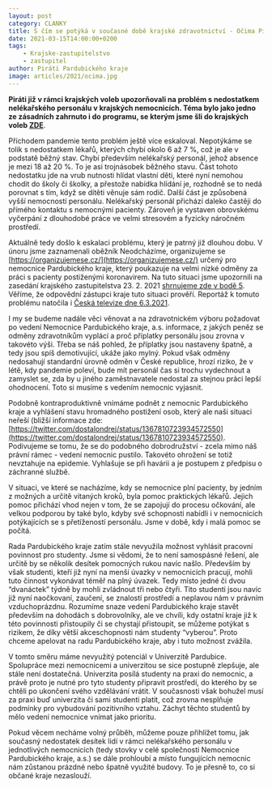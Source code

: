 ```yaml
---
layout: post
category: CLANKY
title: S čím se potýká v současné době krajské zdravotnictví - Očima Pirátů
date: 2021-03-15T14:00:00+0200
tags: 
    - Krajske-zastupitelstvo
    - zastupitel
author: Piráti Pardubického kraje
image: articles/2021/ocima.jpg
---
```


**Piráti již v rámci krajských voleb upozorňovali na problém s nedostatkem nelékařského personálu v krajských nemocnicích. Téma bylo jako jedno ze zásadních zahrnuto i do programu, se kterým jsme šli do krajských voleb [ZDE](https://pardubicky.pirati.cz/komunalni-volby/program/kraj2020/zdravotnictvi/)**.

Příchodem pandemie tento problém ještě více eskaloval. Nepotýkáme se tolik s nedostatkem lékařů, kterých chybí okolo 6 až 7 %, což je ale v podstatě běžný stav. Chybí především nelékařský personál, jehož absence je mezi 18 až 20 %. To je asi trojnásobek běžného stavu. Část tohoto nedostatku jde na vrub nutnosti hlídat vlastní děti, které nyní nemohou chodit do školy či školky, a přestože nabídka hlídání je, rozhodně se to nedá porovnat s tím, když se dítěti věnuje sám rodič. Další část je způsobená vyšší nemocností personálu. Nelékařský personál přichází daleko častěji do přímého kontaktu s nemocnými pacienty. Zároveň je vystaven obrovskému vyčerpání z dlouhodobé práce ve velmi stresovém a fyzicky náročném prostředí.

Aktuálně tedy došlo k eskalaci problému, který je patrný již dlouhou dobu. V únoru jsme zaznamenali oběžník Neodcházíme, organizujeme se [https://organizujemese.cz/](https://organizujemese.cz/) určený pro nemocnice Pardubického kraje, který poukazuje na velmi nízké odměny za práci s pacienty postiženými koronavirem. Na tuto situaci jsme upozornili na zasedání krajského zastupitelstva 23. 2. 2021 [shrnujeme zde v bodě 5](https://www.facebook.com/pirati.pardubicko/posts/3979176215455590). Věříme, že odpovědní zástupci kraje tuto situaci prověří. Reportáž k tomuto problému natočila i [Česká televize dne 6.3.2021](https://ct24.ceskatelevize.cz/domaci/3279582-covidove-priplatky-zdravotniku-se-v-ruznych-nemocnicich-vyrazne-lisi).

I my se budeme nadále věci věnovat a na zdravotnickém výboru požadovat po vedení Nemocnice Pardubického kraje, a.s. informace, z jakých peněz se odměny zdravotníkům vyplácí a proč příplatky personálu jsou zrovna v takovéto výši. Třeba se náš pohled, že příplatky jsou nastaveny špatně, a tedy jsou spíš demotivující, ukáže jako mylný. Pokud však odměny nedosahují standardní úrovně odměn v České republice, hrozí riziko, že v létě, kdy pandemie poleví, bude mít personál čas si trochu vydechnout a zamyslet se, zda by u jiného zaměstnavatele nedostal za stejnou práci lepší ohodnocení. Toto si musíme s vedením nemocnic vyjasnit.

Podobně kontraproduktivně vnímáme podnět z nemocnic Pardubického kraje a vyhlášení stavu hromadného postižení osob, který ale naši situaci neřeší (bližší informace zde: [https://twitter.com/dostalondrej/status/1367810723934572550](https://twitter.com/dostalondrej/status/1367810723934572550). Podivujeme se tomu, že se do podobného dobrodružství - zcela mimo náš právní rámec - vedení nemocnic pustilo. Takovéto ohrožení se totiž nevztahuje na epidemie. Vyhlašuje se při havárii a je postupem z předpisu o záchranné službě.

V situaci, ve které se nacházíme, kdy se nemocnice plní pacienty, by jedním z možných a určitě vitaných kroků, byla pomoc praktických lékařů. Jejich pomoc přichází vhod nejen v tom, že se zapojují do procesu očkování, ale velkou podporou by také bylo, kdyby své schopnosti nabídli i v nemocnicích potýkajících se s přetížeností personálu. Jsme v době, kdy i malá pomoc se počítá.

  

Rada Pardubického kraje zatím stále nevyužila možnost vyhlásit pracovní povinnost pro studenty. Jsme si vědomi, že to není samospásné řešení, ale určitě by se několik desítek pomocných rukou navíc našlo. Především by však studenti, kteří již nyní na menší úvazky v nemocnicích pracují, mohli tuto činnost vykonávat téměř na plný úvazek. Tedy místo jedné či dvou “dvanáctek” týdně by mohli zvládnout tři nebo čtyři. Tito studenti jsou navíc již nyní naočkovaní, zaučení, se znalostí prostředí a neplavou nám v právním vzduchoprázdnu. Rozumíme snaze vedení Pardubického kraje stavět především na dohodách s dobrovolníky, ale ve chvíli, kdy ostatní kraje již k této povinnosti přistoupily či se chystají přistoupit, se můžeme potýkat s rizikem, že díky větší akceschopnosti nám studenty “vyberou”. Proto chceme apelovat na radu Pardubického kraje, aby i tuto možnost zvážila.

V tomto směru máme nevyužitý potenciál v Univerzitě Pardubice. Spolupráce mezi nemocnicemi a univerzitou se sice postupně zlepšuje, ale stále není dostatečná. Univerzita posílá studenty na praxi do nemocnic, a právě proto je nutné pro tyto studenty připravit prostředí, do kterého by se chtěli po ukončení svého vzdělávání vrátit. V současnosti však bohužel musí za praxi buď univerzita či sami studenti platit, což zrovna nesplňuje podmínky pro vybudování pozitivního vztahu. Záchyt těchto studentů by mělo vedení nemocnice vnímat jako prioritu.

Pokud věcem necháme volný průběh, můžeme pouze přihlížet tomu, jak současný nedostatek desítek lidí v rámci nelékařského personálu v jednotlivých nemocnicích (tedy stovky v celé společnosti Nemocnice Pardubického kraje, a.s.) se dále prohloubí a místo fungujících nemocnic nám zůstanou prázdné nebo špatně využité budovy. To je přesně to, co si občané kraje nezaslouží.
